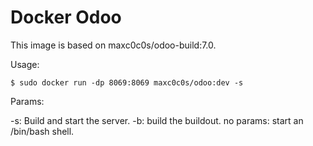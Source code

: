 Docker Odoo
===========
This image is based on maxc0c0s/odoo-build:7.0.

Usage:

    $ sudo docker run -dp 8069:8069 maxc0c0s/odoo:dev -s

Params:

-s: Build and start the server.
-b: build the buildout.
no params: start an /bin/bash shell.
